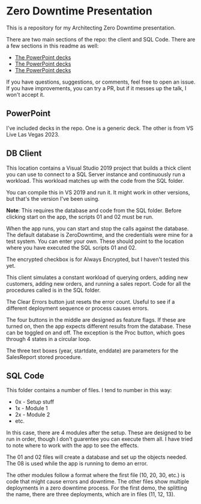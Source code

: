 # Zero Downtime Presentation

This is a repository for my Architecting Zero Downtime presentation.

There are two main sections of the repo: the client and SQL Code. There are a few sections in this readme as well:
- <a href="#pptx">The PowerPoint decks</a>
- <a href="#client">The PowerPoint decks</a>
- <a href="#sql">The PowerPoint decks</a>

If you have questions, suggestions, or comments, feel free to open an issue. If you have improvements, you can try a PR, but if it messes up the talk, I won't accept it.

## <a name="pptx">PowerPoint</a>
I've included decks in the repo. One is a generic deck. The other is from VS Live Las Vegas 2023.

## <a name="client">DB Client</a>
This location contains a Visual Studio 2019 project that builds a thick client you can use to connect to a SQL Server instance and continuously run a workload. This workload matches up with the code from the SQL folder.

You can compile this in VS 2019 and run it. It might work in other versions, but that's the version I've been using.

**Note**: This requires the database and code from the SQL folder. Before clicking start on the app, the scripts 01 and 02 must be run.

When the app runs, you can start and stop the calls against the database. The default database is ZeroDowntime, and the credentials were mine for a test system. You can enter your own. These should point to the location where you have executed the SQL scripts 01 and 02.

The encrypted checkbox is for Always Encrypted, but I haven't tested this yet.

This client simulates a constant workload of querying orders, adding new customers, adding new orders, and running a sales report. Code for all the procedures called is in the SQL folder.

The Clear Errors button just resets the error count. Useful to see if a different deployment sequence or process causes errors.

The four buttons in the middle are designed as feature flags. If these are turned on, then the app expects different results from the database. These can be toggled on and off. The exception is the Proc button, which goes through 4 states in a circular loop.

The three text boxes (year, startdate, enddate) are parameters for the SalesReport stored procedure.

## <a name="sql">SQL Code</a>
This folder contains a number of files. I tend to number in this way:
- 0x - Setup stuff
- 1x - Module 1
- 2x - Module 2
- etc.

In this case, there are 4 modules after the setup. These are designed to be run in order, though I don't guarentee you can execute them all. I have tried to note where to work with the app to see the effects.

The 01 and 02 files will create a database and set up the objects needed. The 08 is used while the app is running to demo an error.

The other modules follow a format where the first file (10, 20, 30, etc.) is code that might cause errors and downtime. The other files show multiple deployments in a zero downtime process. For the first demo, the splitting the name, there are three deployments, which are in files (11, 12, 13).


